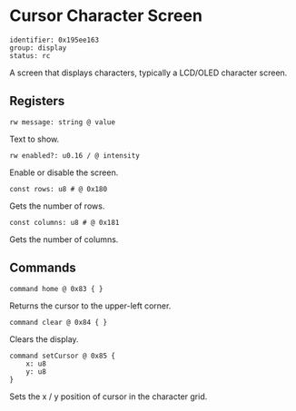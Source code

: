 # Cursor Character Screen

    identifier: 0x195ee163
    group: display
    status: rc

A screen that displays characters, typically a LCD/OLED character screen.

## Registers

    rw message: string @ value

Text to show.

    rw enabled?: u0.16 / @ intensity

Enable or disable the screen.

    const rows: u8 # @ 0x180

Gets the number of rows.

    const columns: u8 # @ 0x181

Gets the number of columns.

## Commands

    command home @ 0x83 { }

Returns the cursor to the upper-left corner.

    command clear @ 0x84 { }

Clears the display.

    command setCursor @ 0x85 { 
        x: u8
        y: u8
    }

Sets the x / y position of cursor in the character grid.
